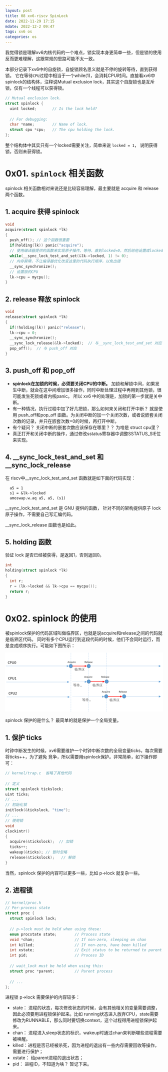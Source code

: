 ```yaml
---
layout: post
title: 08 xv6-riscv SpinLock
date: 2022-11-29 17:15
mdate: 2022-12-2 09:47
tags: xv6 os
categories: os
---
```


我觉得锁是理解xv6内核代码的一个难点，锁实现本身更简单一些，但是锁的使用反而更难理解，这跟常规的思路可能不太一致。

本部分记录下xv6中的自旋锁，自旋锁顾名思义就是不停的旋转等待，直到获得锁。 它在等待`CPU`过程中相当于一个while(1)，会消耗CPU时间。直接看xv6中spinlock的结构体，注释说Mutual exclusion lock，其实这个自旋锁也是互斥锁，仅有一个线程可以获得锁。

```c
// Mutual exclusion lock. 
struct spinlock {
  uint locked;       // Is the lock held?

  // For debugging:
  char *name;        // Name of lock.
  struct cpu *cpu;   // The cpu holding the lock.
};
```

整个结构体中其实只有一个locked需要关注，简单来说 `locked = 1`， 说明获得锁，否则未获得锁。

# 0x01. `spinlock` 相关函数

spinlock 相关函数相对来说还是比较容易理解，最主要就是 acquire 和 release 两个函数。 

## 1. acquire 获得 spinlock

```c
void
acquire(struct spinlock *lk)
{
  push_off(); // 这个函数很重要
  if(holding(lk)) panic("acquire");
  // 使用编译器提供的函数来实现原子操作，等待，直到locked=0，然后给他设置成locked=1
  while(__sync_lock_test_and_set(&lk->locked, 1) != 0);
  // 内存屏障，不让编译器优化改变这里的代码执行顺序，以免出错
  __sync_synchronize();
  // 设置锁的CPU
  lk->cpu = mycpu();
}
```

## 2. release 释放 spinlock

```c
void
release(struct spinlock *lk)
{
  if(!holding(lk)) panic("release");
  lk->cpu = 0;
  __sync_synchronize();
  __sync_lock_release(&lk->locked);  // 与__sync_lock_test_and_set 对应
  pop_off();  // 与 push_off 对应
}
```

## 3. push_off 和 pop_off

- **spinlock在加锁的时候，必须要关闭CPU的中断。** 加锁和解锁中间，如果发生中断，就会在这中间增加很多操作，同时中断处理过程中再用到其他锁，很可能发生死锁或者内核panic。 所以 xv6 中的处理是，加锁的第一步就是关中断。
- 有一种情况，执行过程中加了好几把锁，那么如何来关闭和打开中断？ 就是使用 push_off和pop_off 函数。为关闭中断的加一个关闭次数，或者说嵌套关闭次数的记录，并只在嵌套次数=0的时候，再打开中断。
- 有个疑问？ 关闭中断的嵌套次数应该保存在哪里？？ 为啥是 struct cpu里？
- 真正打开和关闭中断的操作，通过修改sstatus寄存器中调整SSTATUS_SIE位来实现。


## 4. __sync_lock_test_and_set 和 __sync_lock_release

在 riscv中__sync_lock_test_and_set 函数就是如下面的代码实现：

```
  a5 = 1
  s1 = &lk->locked
  amoswap.w.aq a5, a5, (s1)
```

__sync_lock_test_and_set 是 GNU 提供的函数， 针对不同的架构提供原子 lock 原子操作，不需要自己写汇编代码。 

__sync_lock_release 函数也是如此。


## 5. holding 函数

验证 lock 是否已经被获得，是返回1，否则返回0。

```c
int
holding(struct spinlock *lk)
{
  int r;
  r = (lk->locked && lk->cpu == mycpu());
  return r;
}
```

# 0x02. spinlock 的使用

被spinlock保护的代码区域叫做临界区，也就是说acquire和release之间的代码就是临界区代码。
同时有多个CPU运行到这段代码的时候，他们不会同时运行，而是变成顺序执行。可能如下图所示：

![](/images/2022-11-29-08-xv6-riscv-lock-1/spinlock.png)


spinlock 保护的是什么？ 最简单的就是保护一个全局变量。

## 1. 保护 ticks

时钟中断发生的时候，xv6需要维护一个时钟中断次数的全局变量ticks，每次需要将ticks++，为了避免
竞争，所以需要用spinlock保护。非常简单，如下操作即可：

```c
// kernel/trap.c  省略了其他代码

// 定义
struct spinlock tickslock;
uint ticks;
// ...
// 初始化锁
initlock(&tickslock, "time");
// ...
// 使用锁
void
clockintr()
{
  acquire(&tickslock);  // 加锁
  ticks++;
  wakeup(&ticks); // 暂时忽略
  release(&tickslock);   // 解锁
}
```

当然，spinlock 保护的内容可以更多一些，比如 p->lock 就复杂一些。

## 2. 进程锁

```c
// kernel/proc.h
// Per-process state  
struct proc {
  struct spinlock lock;

  // p->lock must be held when using these:
  enum procstate state;        // Process state
  void *chan;                  // If non-zero, sleeping on chan
  int killed;                  // If non-zero, have been killed
  int xstate;                  // Exit status to be returned to parent's wait
  int pid;                     // Process ID

  // wait_lock must be held when using this:
  struct proc *parent;         // Parent process

  // ...
};
```

进程锁 p->lock 需要保护的内容较多：

- state： 进程的状态，每次修改状态的时候，会有其他相关的变量需要调整，因此必须要用进程锁保护起来。比如 running状态进入放弃CPU，state需要修改为RUNNABLE，那么同时要切换context，这个过程得用进程锁保护起来。
- chan： 进程进入sleep状态的标识，wakeup时通过chan来判断哪些进程需要被唤醒。
- killed：进程是否已经被杀死，因为进程的退出有一些内存需要回收等操作，需要进行保护；
- xstate： 给parent进程的退出状态；
- pid： 进程ID，不知道为啥？ 暂记下来。


